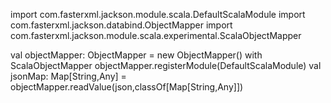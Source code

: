 import com.fasterxml.jackson.module.scala.DefaultScalaModule
import com.fasterxml.jackson.databind.ObjectMapper
import com.fasterxml.jackson.module.scala.experimental.ScalaObjectMapper

val objectMapper: ObjectMapper =  new ObjectMapper() with ScalaObjectMapper
objectMapper.registerModule(DefaultScalaModule)
val jsonMap: Map[String,Any] = objectMapper.readValue(json,classOf[Map[String,Any]])